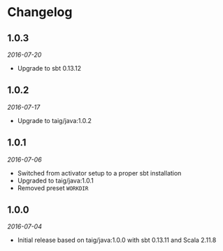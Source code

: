 # Changelog

## 1.0.3

_2016-07-20_

 * Upgrade to sbt 0.13.12

## 1.0.2

_2016-07-17_

 * Upgrade to taig/java:1.0.2

## 1.0.1

_2016-07-06_

 * Switched from activator setup to a proper sbt installation
 * Upgraded to taig/java:1.0.1
 * Removed preset `WORKDIR`

## 1.0.0

_2016-07-04_

 * Initial release based on taig/java:1.0.0 with sbt 0.13.11 and Scala 2.11.8